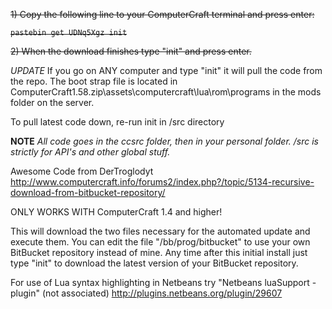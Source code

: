 <s>1) Copy the following line to your ComputerCraft terminal and press enter:</s>

<s>```pastebin get UDNq5Xgz init```</s>

<s>2) When the download finishes type "init" and press enter.</s>

*UPDATE*
 If you go on ANY computer and type "init" it will pull the code from the repo. The boot strap file is located in ComputerCraft1.58.zip\assets\computercraft\lua\rom\programs in the mods folder on the server.

To pull latest code down, re-run init in /src directory

**NOTE** *All code goes in the ccsrc folder, then in your personal folder. /src is strictly for API's and other global stuff.*

Awesome Code from DerTroglodyt
http://www.computercraft.info/forums2/index.php?/topic/5134-recursive-download-from-bitbucket-repository/

ONLY WORKS WITH ComputerCraft 1.4 and higher!

This will download the two files necessary for the automated update and execute them.
You can edit the file "/bb/prog/bitbucket" to use your own BitBucket repository instead of mine.
Any time after this initial install just type "init" to download the latest version of your BitBucket repository.

For use of Lua syntax highlighting in Netbeans try "Netbeans luaSupport - plugin" (not associated)
http://plugins.netbeans.org/plugin/29607